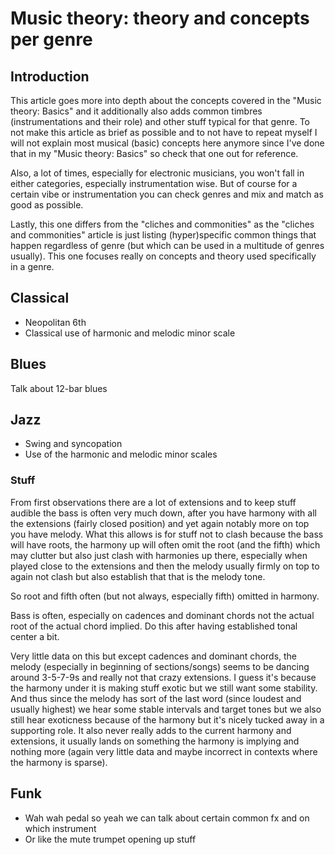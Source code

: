 # Music theory: theory and concepts per genre
## Introduction
This article goes more into depth about the concepts covered in the "Music theory: Basics" and it additionally also adds common timbres (instrumentations and their role) and other stuff typical for that genre. To not make this article as brief as possible and to not have to repeat myself I will not explain most musical (basic) concepts here anymore since I've done that in my "Music theory: Basics" so check that one out for reference.

Also, a lot of times, especially for electronic musicians, you won't fall in either categories, especially instrumentation wise. But of course for a certain vibe or instrumentation you can check genres and mix and match as good as possible.

Lastly, this one differs from the "cliches and commonities" as the "cliches and commonities" article is just listing (hyper)specific common things that happen regardless of genre (but which can be used in a multitude of genres usually). This one focuses really on concepts and theory used specifically in a genre.

## Classical
- Neopolitan 6th
- Classical use of harmonic and melodic minor scale
## Blues
Talk about 12-bar blues

## Jazz
- Swing and syncopation
- Use of the harmonic and melodic minor scales

### Stuff
From first observations there are a lot of extensions and to keep stuff audible the bass is often very much down, after you have harmony with all the extensions (fairly closed position) and yet again notably more on top you have melody. What this allows is for stuff not to clash because the bass will have roots, the harmony up will often omit the root (and the fifth) which may clutter but also just clash with harmonies up there, especially when played close to the extensions and then the melody usually firmly on top to again not clash but also establish that that is the melody tone.

So root and fifth often (but not always, especially fifth) omitted in harmony.

Bass is often, especially on cadences and dominant chords not the actual root of the actual chord implied. Do this after having established tonal center a bit.

Very little data on this but except cadences and dominant chords, the melody (especially in beginning of sections/songs) seems to be dancing around 3-5-7-9s and really not that crazy extensions. I guess it's because the harmony under it is making stuff exotic but we still want some stability. And thus since the melody has sort of the last word (since loudest and usually highest) we hear some stable intervals and target tones but we also still hear exoticness because of the harmony but it's nicely tucked away in a supporting role. It also never really adds to the current harmony and extensions, it usually lands on something the harmony is implying and nothing more (again very little data and maybe incorrect in contexts where the harmony is sparse).

## Funk
- Wah wah pedal so yeah we can talk about certain common fx and on which instrument
- Or like the mute trumpet opening up stuff

